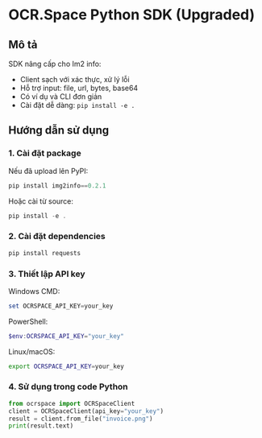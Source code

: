 # OCR.Space Python SDK (Upgraded)

## Mô tả

SDK nâng cấp cho Im2 info:

- Client sạch với xác thực, xử lý lỗi
- Hỗ trợ input: file, url, bytes, base64
- Có ví dụ và CLI đơn giản
- Cài đặt dễ dàng: `pip install -e .`

## Hướng dẫn sử dụng

### 1. Cài đặt package

Nếu đã upload lên PyPI:

```powershell
pip install img2info==0.2.1
```

Hoặc cài từ source:

```powershell
pip install -e .
```

### 2. Cài đặt dependencies

```powershell
pip install requests
```

### 3. Thiết lập API key

Windows CMD:

```powershell
set OCRSPACE_API_KEY=your_key
```

PowerShell:

```powershell
$env:OCRSPACE_API_KEY="your_key"
```

Linux/macOS:

```sh
export OCRSPACE_API_KEY=your_key
```

### 4. Sử dụng trong code Python

```python
from ocrspace import OCRSpaceClient
client = OCRSpaceClient(api_key="your_key")
result = client.from_file("invoice.png")
print(result.text)
```

